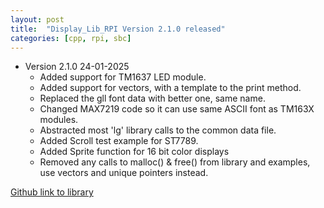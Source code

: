 ```yaml
---
layout: post
title:  "Display_Lib_RPI Version 2.1.0 released"
categories: [cpp, rpi, sbc]
---
```


* Version 2.1.0 24-01-2025
	* Added support for TM1637 LED module.
	* Added support for vectors, with a template to the print method.
	* Replaced the gll font data with better one, same name.
	* Changed MAX7219 code so it can use same ASCII font as TM163X modules.
	* Abstracted most 'lg' library calls to the common data file.
	* Added Scroll test example for ST7789.
	* Added Sprite function for 16 bit color displays
	* Removed any calls to malloc() & free() from library and examples, 
		use vectors and unique pointers instead.

[Github link to library](https://github.com/gavinlyonsrepo/Display_Lib_RPI)
